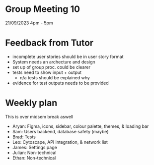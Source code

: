 # Group Meeting 10
21/09/2023 4pm - 5pm


# Feedback from Tutor
- incomplete user stories should be in user story format
- System needs an archecture and design
- set up of group proc. could be clearer
- tests need to show input + output
	- n/a tests should be explained why
- evidence for test outputs needs to be provided

# Weekly plan
This is over midsem break aswell
- Aryan: Figma, icons, sidebar, colour palette, themes, & loading bar
- Sam: Users backend, database safety (maybe)
- Brad: Tests
- Leo: Cytoscape, API integration, & network list
- James: Settings page
- Julian: Non-technical
- Ethan: Non-technical


